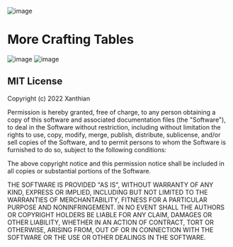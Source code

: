 ![image](https://cf.way2muchnoise.eu/variant-crafting-tables-fabric.svg)
# More Crafting Tables
![image](https://user-images.githubusercontent.com/7688001/151965658-94c593ab-3f20-44eb-af79-a745c97760ad.png)
![image](https://user-images.githubusercontent.com/7688001/151965828-c45e161d-b99f-4471-b36d-6108d33fb5b0.png)


## MIT License

Copyright (c) 2022 Xanthian

Permission is hereby granted, free of charge, to any person obtaining a copy of this software and associated
documentation files (the "Software"), to deal in the Software without restriction, including without limitation the
rights to use, copy, modify, merge, publish, distribute, sublicense, and/or sell copies of the Software, and to permit
persons to whom the Software is furnished to do so, subject to the following conditions:

The above copyright notice and this permission notice shall be included in all copies or substantial portions of the
Software.

THE SOFTWARE IS PROVIDED "AS IS", WITHOUT WARRANTY OF ANY KIND, EXPRESS OR IMPLIED, INCLUDING BUT NOT LIMITED TO THE
WARRANTIES OF MERCHANTABILITY, FITNESS FOR A PARTICULAR PURPOSE AND NONINFRINGEMENT. IN NO EVENT SHALL THE AUTHORS OR
COPYRIGHT HOLDERS BE LIABLE FOR ANY CLAIM, DAMAGES OR OTHER LIABILITY, WHETHER IN AN ACTION OF CONTRACT, TORT OR
OTHERWISE, ARISING FROM, OUT OF OR IN CONNECTION WITH THE SOFTWARE OR THE USE OR OTHER DEALINGS IN THE SOFTWARE.
